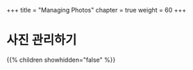 +++
title = "Managing Photos"
chapter = true
weight = 60
+++

# 사진 관리하기

{{% children showhidden="false" %}}


